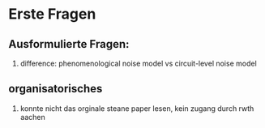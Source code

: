 # Erste Fragen

## Ausformulierte Fragen:

1. difference:  phenomenological noise model vs circuit-level noise model


## organisatorisches 

1. konnte nicht das orginale steane paper lesen, kein zugang durch rwth aachen  